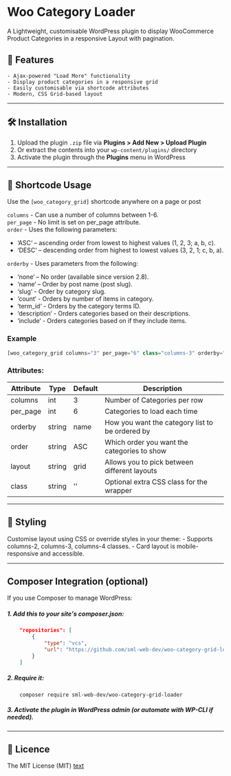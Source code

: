 # Woo Category Loader

A Lightweight, customisable WordPress plugin to display WooCommerce Product Categories in a responsive Layout with pagination.

## 🧩 Features

    - Ajax-powered "Load More" functionality
    - Display product categories in a responsive grid
    - Easily customisable via shortcode attributes
    - Modern, CSS Grid-based layout

---

## 🛠️ Installation

1. Upload the plugin `.zip` file via **Plugins > Add New > Upload Plugin**
2. Or extract the contents into your `wp-content/plugins/` directory
3. Activate the plugin through the **Plugins** menu in WordPress

---

## 🧾 Shortcode Usage

Use the `[woo_category_grid]` shortcode anywhere on a page or post

`columns` - Can use a number of columns between 1-6.<br>
`per_page` - No limit is set on per_page attribute.<br>
`order` - Uses the following parameters:
    
* ‘ASC‘ – ascending order from lowest to highest values (1, 2, 3; a, b, c).
* ‘DESC‘ – descending order from highest to lowest values (3, 2, 1; c, b, a).

`orderby` - Uses parameters from the following:
    
* ‘none‘ – No order (available since version 2.8).
* ‘name‘ – Order by post name (post slug).
* ‘slug‘ - Order by category slug.
* ‘count‘ - Orders by number of items in category.
* ‘term_id‘ - Orders by the category terms ID.
* ‘description‘ - Orders categories based on their descriptions.
* ‘include‘ - Orders categories based on if they include items.


### Example

```php
[woo_category_grid columns="3" per_page="6" class="columns-3" orderby="name" order="ASC" layout="grid"]
```

### Attributes:
| Attribute | Type   | Default | Description
| --------- | ------ | ------- | -----------
| columns   | int    | 3       | Number of Categories per row
| per_page  | int    | 6       | Categories to load each time
| orderby   | string | name    | How you want the category list to be ordered by
| order     | string | ASC     | Which order you want the categories to show
| layout    | string | grid    | Allows you to pick between different layouts
| class     | string | ''      | Optional extra CSS class for the wrapper

---

## 🎨 Styling

Customise layout using CSS or override styles in your theme:
    - Supports columns-2, columns-3, columns-4 classes.
    - Card layout is mobile-responsive and accessible.

---

## Composer Integration (optional)

If you use Composer to manage WordPress:

##### 1. Add this to your site's composer.json:
```json
    "repositories": [
        {
            "type": "vcs",
            "url": "https://github.com/sml-web-dev/woo-category-grid-loader"
        }
    ]
```

##### 2. Require it:
```composer
    composer require sml-web-dev/woo-category-grid-loader
```

##### 3. Activate the plugin in WordPress admin (or automate with WP-CLI if needed).

---

## 📄 Licence

The MIT License (MIT) [text](https://rem.mit-license.org/+MIT)
